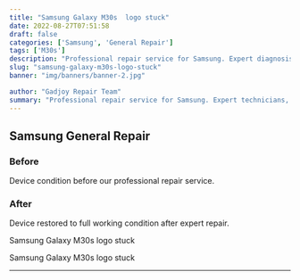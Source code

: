 ```yaml
---
title: "Samsung Galaxy M30s  logo stuck"
date: 2022-08-27T07:51:58
draft: false
categories: ['Samsung', 'General Repair']
tags: ['M30s']
description: "Professional repair service for Samsung. Expert diagnosis and quality repairs in Bangalore."
slug: "samsung-galaxy-m30s-logo-stuck"
banner: "img/banners/banner-2.jpg"

author: "Gadjoy Repair Team"
summary: "Professional repair service for Samsung. Expert technicians, quality parts, warranty included."
---
```


## Samsung General Repair

### Before

Device condition before our professional repair service.

### After

Device restored to full working condition after expert repair.

Samsung Galaxy M30s logo stuck

Samsung Galaxy M30s logo stuck

---
